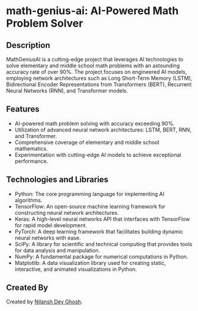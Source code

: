 # math-genius-ai: AI-Powered Math Problem Solver

## Description

MathGeniusAI is a cutting-edge project that leverages AI technologies to solve elementary and middle school math problems with an astounding accuracy rate of over 90%. The project focuses on engineered AI models, employing  network architectures such as Long Short-Term Memory (LSTM), Bidirectional Encoder Representations from Transformers (BERT), Recurrent Neural Networks (RNN), and Transformer models.

## Features

- AI-powered math problem solving with accuracy exceeding 90%.
- Utilization of advanced neural network architectures: LSTM, BERT, RNN, and Transformer.
- Comprehensive coverage of elementary and middle school mathematics.
- Experimentation with cutting-edge AI models to achieve exceptional performance.

## Technologies and Libraries

- Python: The core programming language for implementing AI algorithms.
- TensorFlow: An open-source machine learning framework for constructing neural network architectures.
- Keras: A high-level neural networks API that interfaces with TensorFlow for rapid model development.
- PyTorch: A deep learning framework that facilitates building dynamic neural networks with ease.
- SciPy: A library for scientific and technical computing that provides tools for data analysis and manipulation.
- NumPy: A fundamental package for numerical computations in Python.
- Matplotlib: A data visualization library used for creating static, interactive, and animated visualizations in Python.

## Created By

Created by [Nilansh Dey Ghosh](https://github.com/ndg24).






